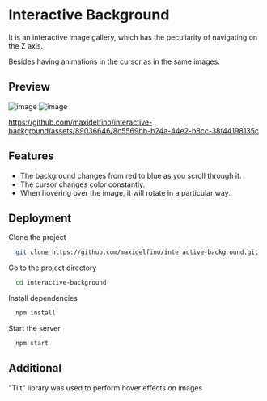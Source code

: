 
# Interactive Background

It is an interactive image gallery, which has the peculiarity of navigating on the Z axis.

Besides having animations in the cursor as in the same images.


## Preview
![image](https://github.com/maxidelfino/interactive-background/assets/89036646/0d43642e-6b29-49ed-bfcd-4598605424be)
![image](https://github.com/maxidelfino/interactive-background/assets/89036646/c582266e-870d-41c2-bf0c-000e199952f3)


https://github.com/maxidelfino/interactive-background/assets/89036646/8c5569bb-b24a-44e2-b8cc-38f44198135c




## Features

- The background changes from red to blue as you scroll through it.
- The cursor changes color constantly.
- When hovering over the image, it will rotate in a particular way.


## Deployment

Clone the project

```bash
  git clone https://github.com/maxidelfino/interactive-background.git
```

Go to the project directory

```bash
  cd interactive-background
```

Install dependencies

```bash
  npm install
```

Start the server

```bash
  npm start
```


## Additional

"Tilt" library was used to perform hover effects on images
